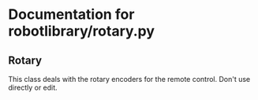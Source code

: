 # Documentation for robotlibrary/rotary.py 

## Rotary 
This class deals with the rotary encoders for the remote control. Don't use directly or edit.

